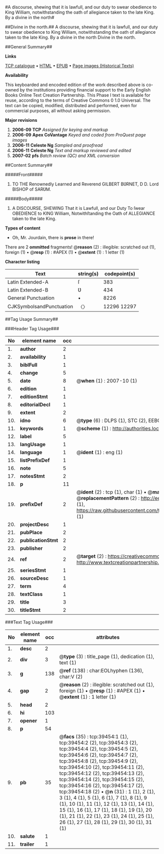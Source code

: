 #A discourse, shewing that it is lawfull, and our duty to swear obedience to King William, notwithstanding the oath of allegiance taken to the late King. By a divine in the north#

##Divine in the north.##
A discourse, shewing that it is lawfull, and our duty to swear obedience to King William, notwithstanding the oath of allegiance taken to the late King. By a divine in the north
Divine in the north.

##General Summary##

**Links**

[TCP catalogue](http://www.ota.ox.ac.uk/tcp/)  • 
[HTML](http://tei.it.ox.ac.uk/tcp/Texts-HTML/free/A69/A69859.html)  • 
[EPUB](http://tei.it.ox.ac.uk/tcp/Texts-EPUB/free/A69/A69859.epub) • 
[Page images (Historical Texts)](https://data.historicaltexts.jisc.ac.uk/view?pubId=eebo-99834856e&pageId=eebo-99834856e-39454-1)

**Availability**

This keyboarded and encoded edition of the
	       work described above is co-owned by the institutions
	       providing financial support to the Early English Books
	       Online Text Creation Partnership. This Phase I text is
	       available for reuse, according to the terms of Creative
	       Commons 0 1.0 Universal. The text can be copied,
	       modified, distributed and performed, even for
	       commercial purposes, all without asking permission.

**Major revisions**

1. __2006-09__ __TCP__ *Assigned for keying and markup*
1. __2006-09__ __Apex CoVantage__ *Keyed and coded from ProQuest page images*
1. __2006-11__ __Celeste Ng__ *Sampled and proofread*
1. __2006-11__ __Celeste Ng__ *Text and markup reviewed and edited*
1. __2007-02__ __pfs__ *Batch review (QC) and XML conversion*

##Content Summary##

#####Front#####

1. TO THE Renownedly Learned and Reverend GILBERT BƲRNET, D D. Lord BISHOP of SARƲM.

#####Body#####

1. A DISCOURSE, SHEWING That it is Lawfull, and our Duty To ſwear OBEDIENCE to KING William, Notwithſtanding the Oath of ALLEGIANCE taken to the late King.

**Types of content**

  * Oh, Mr. Jourdain, there is **prose** in there!

There are 2 **ommitted** fragments! 
 @__reason__ (2) : illegible: scratched out (1), foreign (1)  •  @__resp__ (1) : #APEX (1)  •  @__extent__ (1) : 1 letter (1)

**Character listing**


|Text|string(s)|codepoint(s)|
|---|---|---|
|Latin Extended-A|ſ|383|
|Latin Extended-B|Ʋ|434|
|General Punctuation|•|8226|
|CJKSymbolsandPunctuation|〈〉|12296 12297|

##Tag Usage Summary##

###Header Tag Usage###

|No|element name|occ|attributes|
|---|---|---|---|
|1.|__author__|2||
|2.|__availability__|1||
|3.|__biblFull__|1||
|4.|__change__|5||
|5.|__date__|8| @__when__ (1) : 2007-10 (1)|
|6.|__edition__|1||
|7.|__editionStmt__|1||
|8.|__editorialDecl__|1||
|9.|__extent__|2||
|10.|__idno__|6| @__type__ (6) : DLPS (1), STC (2), EEBO-CITATION (1), PROQUEST (1), VID (1)|
|11.|__keywords__|1| @__scheme__ (1) : http://authorities.loc.gov/ (1)|
|12.|__label__|5||
|13.|__langUsage__|1||
|14.|__language__|1| @__ident__ (1) : eng (1)|
|15.|__listPrefixDef__|1||
|16.|__note__|5||
|17.|__notesStmt__|2||
|18.|__p__|11||
|19.|__prefixDef__|2| @__ident__ (2) : tcp (1), char (1)  •  @__matchPattern__ (2) : ([0-9\-]+):([0-9IVX]+) (1), (.+) (1)  •  @__replacementPattern__ (2) : http://eebo.chadwyck.com/downloadtiff?vid=$1&page=$2 (1), https://raw.githubusercontent.com/textcreationpartnership/Texts/master/tcpchars.xml#$1 (1)|
|20.|__projectDesc__|1||
|21.|__pubPlace__|2||
|22.|__publicationStmt__|2||
|23.|__publisher__|2||
|24.|__ref__|2| @__target__ (2) : https://creativecommons.org/publicdomain/zero/1.0/ (1), http://www.textcreationpartnership.org/docs/. (1)|
|25.|__seriesStmt__|1||
|26.|__sourceDesc__|1||
|27.|__term__|4||
|28.|__textClass__|1||
|29.|__title__|3||
|30.|__titleStmt__|2||


###Text Tag Usage###

|No|element name|occ|attributes|
|---|---|---|---|
|1.|__desc__|2||
|2.|__div__|3| @__type__ (3) : title_page (1), dedication (1), text (1)|
|3.|__g__|138| @__ref__ (138) : char:EOLhyphen (136), char:V (2)|
|4.|__gap__|2| @__reason__ (2) : illegible: scratched out (1), foreign (1)  •  @__resp__ (1) : #APEX (1)  •  @__extent__ (1) : 1 letter (1)|
|5.|__head__|2||
|6.|__hi__|103||
|7.|__opener__|1||
|8.|__p__|54||
|9.|__pb__|35| @__facs__ (35) : tcp:39454:1 (1), tcp:39454:2 (2), tcp:39454:3 (2), tcp:39454:4 (2), tcp:39454:5 (2), tcp:39454:6 (2), tcp:39454:7 (2), tcp:39454:8 (2), tcp:39454:9 (2), tcp:39454:10 (2), tcp:39454:11 (2), tcp:39454:12 (2), tcp:39454:13 (2), tcp:39454:14 (2), tcp:39454:15 (2), tcp:39454:16 (2), tcp:39454:17 (2), tcp:39454:18 (2)  •  @__n__ (31) : 1 (1), 2 (1), 3 (1), 4 (1), 5 (1), 6 (1), 7 (1), 8 (1), 9 (1), 10 (1), 11 (1), 12 (1), 13 (1), 14 (1), 15 (1), 16 (1), 17 (1), 18 (1), 19 (1), 20 (1), 21 (1), 22 (1), 23 (1), 24 (1), 25 (1), 26 (1), 27 (1), 28 (1), 29 (1), 30 (1), 31 (1)|
|10.|__salute__|1||
|11.|__trailer__|1||
